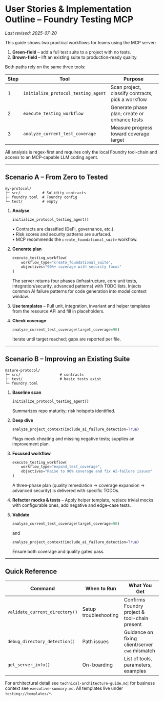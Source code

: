 # User Stories & Implementation Outline – Foundry Testing MCP

_Last revised: 2025-07-20_

This guide shows two practical workflows for teams using the MCP server:

1. **Green-field** – add a full test suite to a project with no tests.  
2. **Brown-field** – lift an existing suite to production-ready quality.

Both paths rely on the same three tools:

| Step | Tool | Purpose |
|------|------|---------|
| 1 | `initialize_protocol_testing_agent` | Scan project, classify contracts, pick a workflow |
| 2 | `execute_testing_workflow` | Generate phase plan; create or enhance tests |
| 3 | `analyze_current_test_coverage` | Measure progress toward coverage target |

All analysis is regex-first and requires only the local Foundry tool-chain and access to an MCP-capable LLM coding agent.

---

## Scenario A – From Zero to Tested

```text
my-protocol/
├─ src/          # Solidity contracts
├─ foundry.toml  # Foundry config
└─ test/         # empty
```

1. **Analyse**
   ```python
   initialize_protocol_testing_agent()
   ```
   • Contracts are classified (DeFi, governance, etc.).  
   • Risk scores and security patterns are surfaced.  
   • MCP recommends the `create_foundational_suite` workflow.

2. **Generate plan**
   ```python
   execute_testing_workflow(
       workflow_type="create_foundational_suite",
       objectives="90%+ coverage with security focus"
   )
   ```
   The server returns four phases (infrastructure, core unit tests, integration/security, advanced patterns) with TODO lists.
   Injects common AI failure patterns for code generation into model context window. 

3. **Use templates** – Pull unit, integration, invariant and helper templates from the resource API and fill in placeholders.

4. **Check coverage**
   ```python
   analyze_current_test_coverage(target_coverage=90)
   ```
   Iterate until target reached; gaps are reported per file.

---

## Scenario B – Improving an Existing Suite

```text
mature-protocol/
├─ src/                  # contracts
├─ test/                 # basic tests exist
└─ foundry.toml
```

1. **Baseline scan**
   ```python
   initialize_protocol_testing_agent()
   ```
   Summarizes repo maturity; risk hotspots identified.

2. **Deep dive**
   ```python
   analyze_project_context(include_ai_failure_detection=True)
   ```
   Flags mock cheating and missing negative tests; supplies an improvement plan.

3. **Focused workflow**
   ```python
   execute_testing_workflow(
       workflow_type="expand_test_coverage",
       objectives="Raise to 90% coverage and fix AI-failure issues"
   )
   ```
   A three-phase plan (quality remediation → coverage expansion → advanced security) is delivered with specific TODOs.

4. **Refactor mocks & tests** – Apply helper template, replace trivial mocks with configurable ones, add negative and edge-case tests.

5. **Validate**
   ```python
   analyze_current_test_coverage(target_coverage=90)
   ```
   and
   ```python
   analyze_project_context(include_ai_failure_detection=True)
   ```
   Ensure both coverage and quality gates pass.

---

## Quick Reference

| Command | When to Run | What You Get |
|---------|-------------|--------------|
| `validate_current_directory()` | Setup troubleshooting | Confirms Foundry project & tool-chain present |
| `debug_directory_detection()` | Path issues | Guidance on fixing client/server `cwd` mismatch |
| `get_server_info()` | On-boarding | List of tools, parameters, examples |

For architectural detail see `technical-architecture-guide.md`; for business context see `executive-summary.md`.  All templates live under `testing://templates/*`. 